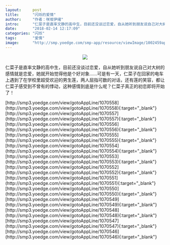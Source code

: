 ```yaml
---
layout:     post
title:      "闪烁的爱情"
author:     "作者：咲坂伊绪"
intro:      "仁菜子是直率文静的高中生，目前还没谈过恋爱，自从她听到朋友说自己对大树的感情就是恋爱，她就开始觉得他是个好对象……可是有一天，仁菜子在回家的电车上遇到了在学校里超受欢迎的男生莲，两人屈指可数的对话，还有莲的笑容，都让仁菜子感受到不曾有的悸动，这种感情到底是什么呢？仁菜子真正的初恋即将开始了！"
date:       "2018-02-14 12:17:09"
categories: "闪烁"
tags:       "爱情"
image:      "http://smp.yoedge.com/smp-app/resource/viewImage/1002459appline.png"
---
```

<div style="text-align: center">
<p><img src="http://smp.yoedge.com/smp-app/resource/viewImage/1002459appline.png"/></p>
</div>
<p class="post-meta">
<span>仁菜子是直率文静的高中生，目前还没谈过恋爱，自从她听到朋友说自己对大树的感情就是恋爱，她就开始觉得他是个好对象……可是有一天，仁菜子在回家的电车上遇到了在学校里超受欢迎的男生莲，两人屈指可数的对话，还有莲的笑容，都让仁菜子感受到不曾有的悸动，这种感情到底是什么呢？仁菜子真正的初恋即将开始了！</span>
</p>
[http://smp3.yoedge.com/view/gotoAppLine/1070558](http://smp3.yoedge.com/view/gotoAppLine/1070558){:target="_blank"}
[http://smp3.yoedge.com/view/gotoAppLine/1070557](http://smp3.yoedge.com/view/gotoAppLine/1070557){:target="_blank"}
[http://smp3.yoedge.com/view/gotoAppLine/1070556](http://smp3.yoedge.com/view/gotoAppLine/1070556){:target="_blank"}
[http://smp3.yoedge.com/view/gotoAppLine/1070555](http://smp3.yoedge.com/view/gotoAppLine/1070555){:target="_blank"}
[http://smp3.yoedge.com/view/gotoAppLine/1070554](http://smp3.yoedge.com/view/gotoAppLine/1070554){:target="_blank"}
[http://smp3.yoedge.com/view/gotoAppLine/1070553](http://smp3.yoedge.com/view/gotoAppLine/1070553){:target="_blank"}
[http://smp3.yoedge.com/view/gotoAppLine/1070552](http://smp3.yoedge.com/view/gotoAppLine/1070552){:target="_blank"}
[http://smp3.yoedge.com/view/gotoAppLine/1070551](http://smp3.yoedge.com/view/gotoAppLine/1070551){:target="_blank"}
[http://smp3.yoedge.com/view/gotoAppLine/1070550](http://smp3.yoedge.com/view/gotoAppLine/1070550){:target="_blank"}
[http://smp3.yoedge.com/view/gotoAppLine/1070549](http://smp3.yoedge.com/view/gotoAppLine/1070549){:target="_blank"}
[http://smp3.yoedge.com/view/gotoAppLine/1070548](http://smp3.yoedge.com/view/gotoAppLine/1070548){:target="_blank"}
[http://smp3.yoedge.com/view/gotoAppLine/1070547](http://smp3.yoedge.com/view/gotoAppLine/1070547){:target="_blank"}
[http://smp3.yoedge.com/view/gotoAppLine/1070546](http://smp3.yoedge.com/view/gotoAppLine/1070546){:target="_blank"}


